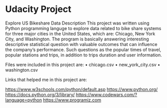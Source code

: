# Udacity Project 

Explore US Bikeshare Data
Description
This project was written using Python programming languge to explore data related to bike share systems for three major cities in the United States, which are: Chicago, New York City, and Washington. 
The program is basically answering interesting descriptive statistical question with valuable outcomes that can influence the company’s performance.
Such questions as the popular times of travel, popular stations and trips, in addition to trips duration and user information. 


Files were included in this project are:
	•	chicago.csv
	•	new_york_city.csv
	•	washington.csv



Links that helped me in this project are:

https://www.w3schools.com/python/default.asp 
https://www.python.org/
https://docs.python.org/3/library/
https://www.codewars.com/?language=python
https://www.programiz.com

